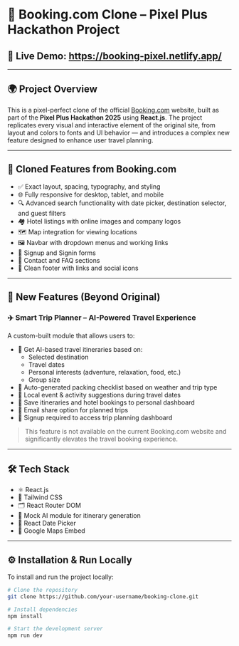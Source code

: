 # 🧳 Booking.com Clone – Pixel Plus Hackathon Project

## 🔗 **Live Demo**: https://booking-pixel.netlify.app/

---

## 🌍 Project Overview

This is a pixel-perfect clone of the official [Booking.com](https://www.booking.com/) website, built as part of the **Pixel Plus Hackathon 2025** using **React.js**. The project replicates every visual and interactive element of the original site, from layout and colors to fonts and UI behavior — and introduces a complex new feature designed to enhance user travel planning.

---

## 🏨 Cloned Features from Booking.com

- ✅ Exact layout, spacing, typography, and styling
- 🌐 Fully responsive for desktop, tablet, and mobile
- 🔍 Advanced search functionality with date picker, destination selector, and guest filters
- 🏘️ Hotel listings with online images and company logos
- 🗺️ Map integration for viewing locations
- 🖼️ Navbar with dropdown menus and working links
- 🔐 Signup and Signin forms
- 📄 Contact and FAQ sections
- 🦶 Clean footer with links and social icons

---

## 🚀 New Features (Beyond Original)

### ✈️ **Smart Trip Planner – AI-Powered Travel Experience**

A custom-built module that allows users to:

- 🧠 Get AI-based travel itineraries based on:
  - Selected destination
  - Travel dates
  - Personal interests (adventure, relaxation, food, etc.)
  - Group size
- 🎒 Auto-generated packing checklist based on weather and trip type
- 🎉 Local event & activity suggestions during travel dates
- 💾 Save itineraries and hotel bookings to personal dashboard
- 📩 Email share option for planned trips
- 🔐 Signup required to access trip planning dashboard

> This feature is not available on the current Booking.com website and significantly elevates the travel booking experience.

---

## 🛠 Tech Stack

- ⚛️ React.js
- 💨 Tailwind CSS
- 🗂️ React Router DOM
- 🧠 Mock AI module for itinerary generation
- 📆 React Date Picker
- 📍 Google Maps Embed

---

## ⚙️ Installation & Run Locally

To install and run the project locally:

```bash
# Clone the repository
git clone https://github.com/your-username/booking-clone.git

# Install dependencies
npm install

# Start the development server
npm run dev